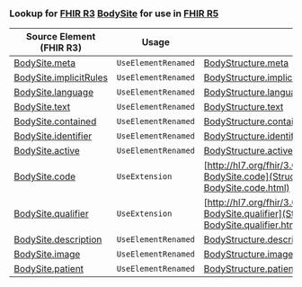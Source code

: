 ### Lookup for [FHIR R3](https://hl7.org/fhir/STU3/) [BodySite](https://hl7.org/fhir/STU3/BodySite.html) for use in [FHIR R5](https://hl7.org/fhir/R5/)

| Source Element (FHIR R3) | Usage | Target |
| -------------- | ----- | ------ |
| [BodySite.meta](https://hl7.org/fhir/STU3/BodySite.html#resource) | `UseElementRenamed` | [BodyStructure.meta](https://hl7.org/fhir/R5/BodyStructure.html#resource) |
| [BodySite.implicitRules](https://hl7.org/fhir/STU3/BodySite.html#resource) | `UseElementRenamed` | [BodyStructure.implicitRules](https://hl7.org/fhir/R5/BodyStructure.html#resource) |
| [BodySite.language](https://hl7.org/fhir/STU3/BodySite.html#resource) | `UseElementRenamed` | [BodyStructure.language](https://hl7.org/fhir/R5/BodyStructure.html#resource) |
| [BodySite.text](https://hl7.org/fhir/STU3/BodySite.html#resource) | `UseElementRenamed` | [BodyStructure.text](https://hl7.org/fhir/R5/BodyStructure.html#resource) |
| [BodySite.contained](https://hl7.org/fhir/STU3/BodySite.html#resource) | `UseElementRenamed` | [BodyStructure.contained](https://hl7.org/fhir/R5/BodyStructure.html#resource) |
| [BodySite.identifier](https://hl7.org/fhir/STU3/BodySite.html#resource) | `UseElementRenamed` | [BodyStructure.identifier](https://hl7.org/fhir/R5/BodyStructure.html#resource) |
| [BodySite.active](https://hl7.org/fhir/STU3/BodySite.html#resource) | `UseElementRenamed` | [BodyStructure.active](https://hl7.org/fhir/R5/BodyStructure.html#resource) |
| [BodySite.code](https://hl7.org/fhir/STU3/BodySite.html#resource) | `UseExtension` | [http://hl7.org/fhir/3.0/StructureDefinition/extension-BodySite.code](StructureDefinition-ext-R3-BodySite.code.html) |
| [BodySite.qualifier](https://hl7.org/fhir/STU3/BodySite.html#resource) | `UseExtension` | [http://hl7.org/fhir/3.0/StructureDefinition/extension-BodySite.qualifier](StructureDefinition-ext-R3-BodySite.qualifier.html) |
| [BodySite.description](https://hl7.org/fhir/STU3/BodySite.html#resource) | `UseElementRenamed` | [BodyStructure.description](https://hl7.org/fhir/R5/BodyStructure.html#resource) |
| [BodySite.image](https://hl7.org/fhir/STU3/BodySite.html#resource) | `UseElementRenamed` | [BodyStructure.image](https://hl7.org/fhir/R5/BodyStructure.html#resource) |
| [BodySite.patient](https://hl7.org/fhir/STU3/BodySite.html#resource) | `UseElementRenamed` | [BodyStructure.patient](https://hl7.org/fhir/R5/BodyStructure.html#resource) |
